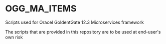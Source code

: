 # OGG_MA_ITEMS
Scripts used for Oracel GoldentGate 12.3 Microservices framework

The scripts that are provided in this repository are to be used at end-user's own risk
